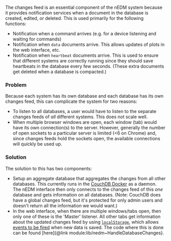 The changes feed is an essential component of the nEDM system because it
provides notification services when a document in the database is created,
edited, or deleted.  This is used primarily for the following functions:

* Notification when a command arrives (e.g. for a device listening and waiting
for commands)
* Notification when `data` documents arrive.  This allows updates of plots in
the web interface, etc.
* Notification when `heartbeat` documents arrive.  This is used to ensure that
different systems are correctly running since they should save heartbeats in
the database every few seconds.  (These extra documents get deleted when a
database is compacted.)

### Problem

Because each system has its own database and each database has its own changes
feed, this can complicate the system for two reasons:

* To listen to all databases, a user would have to listen to the separate
changes feeds of *all* different systems.  This does not scale well.
* When multiple browser windows are open, each window (tab) would have its own
connection(s) to the server.  However, generally the number of open sockets to
a particular server is limited (<6 on Chrome) and, since changes feeds hold the
sockets open, the available connections will quickly be used up.

### Solution

The solution to this has two components:

* Setup an aggregate database that aggregates the changes from all other
databases.  This currently runs in the [CouchDB Docker](/CouchDB-Docker) as a
daemon.  The nEDM interface then only connects to the changes feed of this
*one* database and gets information on all databases.  (Note: CouchDB does have
a global changes feed, but it's protected for only admin users and doesn't
return all the information we would want.)
* In the web interface, when there are multiple windows/tabs open, then only
one of these is the 'Master' listener.  All other tabs get information about
the updated changes feed by using
[`localStorage`](https://developer.mozilla.org/en-US/docs/Web/API/Window/localStorage),
which allows [events to be fired](https://developer.mozilla.org/en-US/docs/Web/Events/storage) when new
data is saved.  The code where this is done can be found [here]{@link module:lib/nedm~HandleDatabaseChanges}.


